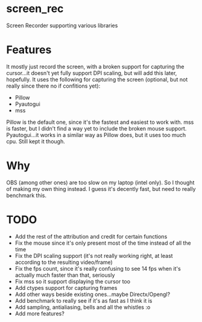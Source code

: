 # screen_rec
Screen Recorder supporting various libraries

# Features

It mostly just record the screen, with a broken support for capturing the cursor...it doesn't yet fully support DPI scaling, but will add this later, hopefully.
It uses the following for capturing the screen (optional, but not really since there no if confitions yet):
- Pillow
- Pyautogui
- mss

Pillow is the default one, since it's the fastest and easiest to work with. mss is faster, but I didn't find a way yet to include the broken mouse support. Pyautogui...it works in a similar way as Pillow does, but it uses too much cpu. Still kept it though.

# Why

OBS (among other ones) are too slow on my laptop (intel only). So I thought of making my own thing instead. I guess it's decently fast, but need to really benchmark this.

# TODO
- Add the rest of the attribution and credit for certain functions
- Fix the mouse since it's only present most of the time instead of all the time
- Fix the DPI scaling support (it's not really working right, at least according to the resulting video/frame)
- Fix the fps count, since it's really confusing to see 14 fps when it's actually much faster than that, seriously
- Fix mss so it support displaying the cursor too
- Add ctypes support for capturing frames
- Add other ways beside existing ones...maybe Directx/Opengl?
- Add benchmark to really see if it's as fast as I think it is
- Add sampling, antialiasing, bells and all the whistles :o
- Add more features?
